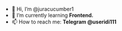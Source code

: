 - 👋 Hi, I’m @juracucumber1
- 🌱 I’m currently learning **Frontend.**
- 📫 How to reach me: **Telegram @useridi111**

<!---
juracucumber1/juracucumber1 is a ✨ special ✨ repository because its `README.md` (this file) appears on your GitHub profile.
You can click the Preview link to take a look at your changes.
--->
